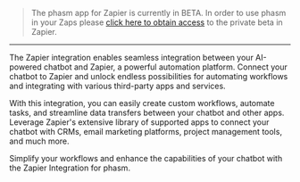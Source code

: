 > The phasm app for Zapier is currently in BETA. In order to use phasm in your Zaps please [click here to obtain access](https://zapier.com/developer/public-invite/179950/2d89a44be6d7ddcae4ae23df0be19b3c/) to the private beta in Zapier.

---

The Zapier integration enables seamless integration between your AI-powered chatbot and Zapier, a powerful automation platform. Connect your chatbot to Zapier and unlock endless possibilities for automating workflows and integrating with various third-party apps and services.

With this integration, you can easily create custom workflows, automate tasks, and streamline data transfers between your chatbot and other apps. Leverage Zapier's extensive library of supported apps to connect your chatbot with CRMs, email marketing platforms, project management tools, and much more.

Simplify your workflows and enhance the capabilities of your chatbot with the Zapier Integration for phasm.
